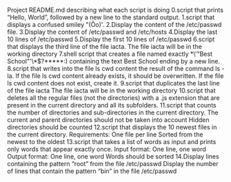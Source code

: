 Project README.md describing what each script is doing
0.script that prints “Hello, World”, followed by a new line to the standard output.
1.script that displays a confused smiley "(Ôo)'.
2.Display the content of the /etc/passwd file.
3.Display the content of /etc/passwd and /etc/hosts
4.Display the last 10 lines of /etc/passwd
5.Display the first 10 lines of /etc/passwd
6.script that displays the third line of the file iacta.
The file iacta will be in the working directory
7.shell script that creates a file named exactly \*\\'"Best School"\'\\*$\?\*\*\*\*\*:) containing the text Best School ending by a new line.
8.script that writes into the file ls cwd content the result of the command ls -la. If the file ls cwd content already exists, it should be overwritten. If the file ls cwd content does not exist, create it.
9.script that duplicates the last line of the file iacta
The file iacta will be in the working directory
10.script that deletes all the regular files (not the directories) with a .js extension that are present in the current directory and all its subfolders.
11.script that counts the number of directories and sub-directories in the current directory.
The current and parent directories should not be taken into account
Hidden directories should be counted
12.script that displays the 10 newest files in the current directory.
Requirements:
One file per line
Sorted from the newest to the oldest
13.script that takes a list of words as input and prints only words that appear exactly once.
Input format: One line, one word
Output format: One line, one word
Words should be sorted
14.Display lines containing the pattern “root” from the file /etc/passwd
Display the number of lines that contain the pattern “bin” in the file /etc/passwd

